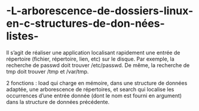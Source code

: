 # -L-arborescence-de-dossiers-linux-en-c-structures-de-don-nées-listes-

Il s’agit de réaliser une application localisant rapidement une entrée de répertoire (fichier, répertoire, lien, etc)
sur le disque. Par exemple, la recherche de passwd doit trouver /etc/passwd. De même, la recherche de tmp doit trouver /tmp et /var/tmp.

2 fonctions : load qui charge en mémoire, dans une structure de données adaptée, une arborescence de répertoires, et search qui localise 
les occurrences d’une entrée donnée (dont le nom est fourni en argument) dans la structure de données précédente.
